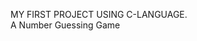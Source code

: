 MY FIRST PROJECT USING C-LANGUAGE.                                                                                                                                                                                           
A Number Guessing Game
